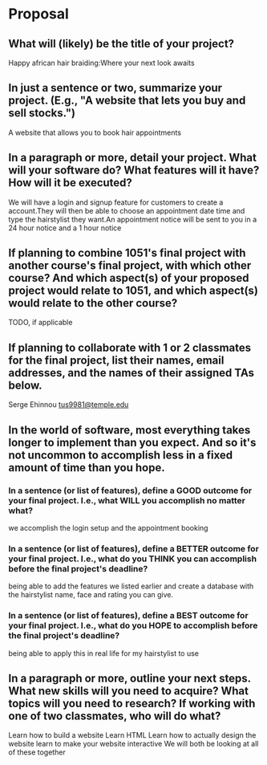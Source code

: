 # Proposal

## What will (likely) be the title of your project?

Happy african hair braiding:Where your next look awaits

## In just a sentence or two, summarize your project. (E.g., "A website that lets you buy and sell stocks.")
A website that allows you to book hair appointments

## In a paragraph or more, detail your project. What will your software do? What features will it have? How will it be executed?

We will have a login and signup feature for customers to create a account.They will then be able to choose an appointment date time and type the hairstylist they want.An appointment notice will be sent to you in a 24 hour notice and a 1 hour notice 

## If planning to combine 1051's final project with another course's final project, with which other course? And which aspect(s) of your proposed project would relate to 1051, and which aspect(s) would relate to the other course?

TODO, if applicable

## If planning to collaborate with 1 or 2 classmates for the final project, list their names, email addresses, and the names of their assigned TAs below.

Serge Ehinnou
tus9981@temple.edu

## In the world of software, most everything takes longer to implement than you expect. And so it's not uncommon to accomplish less in a fixed amount of time than you hope.

### In a sentence (or list of features), define a GOOD outcome for your final project. I.e., what WILL you accomplish no matter what?

we accomplish the login setup and the appointment booking

### In a sentence (or list of features), define a BETTER outcome for your final project. I.e., what do you THINK you can accomplish before the final project's deadline?

being able to add the features we listed earlier and create a database with the hairstylist name, face and rating you can give.

### In a sentence (or list of features), define a BEST outcome for your final project. I.e., what do you HOPE to accomplish before the final project's deadline?
being able to apply this in real life for my hairstylist to use

## In a paragraph or more, outline your next steps. What new skills will you need to acquire? What topics will you need to research? If working with one of two classmates, who will do what?

Learn how to build a website
Learn HTML
Learn how to actually design the website
learn to make your website interactive
We will both be looking at all of these together


